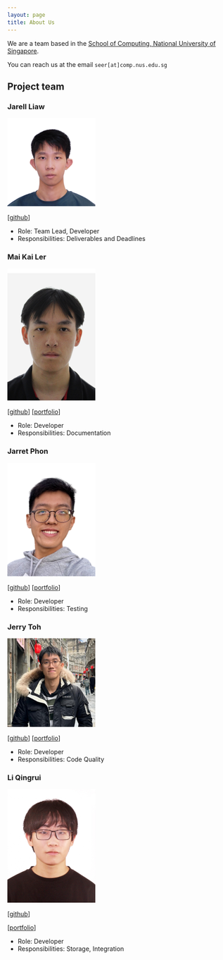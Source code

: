 ```yaml
---
layout: page
title: About Us
---
```


We are a team based in the [School of Computing, National University of Singapore](https://www.comp.nus.edu.sg).

You can reach us at the email `seer[at]comp.nus.edu.sg`

## Project team

### Jarell Liaw

<img src="images/liawjarell.jpg" width="200px">

[[github](https://github.com/liawjarell)]

* Role: Team Lead, Developer
* Responsibilities: Deliverables and Deadlines

### Mai Kai Ler

<img src="images/kailermai.png" width="200px">

[[github](https://github.com/kailermai)]
[[portfolio](team/johndoe.md)]


* Role: Developer
* Responsibilities: Documentation

### Jarret Phon

<img src="images/jarretphon.png" width="200px">

[[github](http://github.com/jarretphon)] [[portfolio](team/johndoe.md)]


* Role: Developer
* Responsibilities: Testing

### Jerry Toh

<img src="images/Jerrytys.jpg" width="200px">

[[github](http://github.com/Jerrytys)]
[[portfolio](team/johndoe.md)]


* Role: Developer
* Responsibilities: Code Quality

### Li Qingrui

<img src="images/lqr1019.png" width="200px">

[[github](http://github.com/lqr1019)]

[[portfolio](team/lqr1019.md)]


* Role: Developer
* Responsibilities: Storage, Integration
